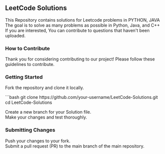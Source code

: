 <h2>LeetCode Solutions</h2>
<p>This Repository contains solutions for Leetcode problems in PYTHON, JAVA<br>
The goal is to solve as many problems as possible in Python, Java, and C++<br>
 If you are interested, You can contribute to questions that haven't been uploaded.</p>

<h3>How to Contribute</h3>
<p>Thank you for considering contributing to our project! Please follow these guidelines to contribute.</p>

<h3>Getting Started</h3>
<p>
  Fork the repository and clone it locally.<br>
 </p>
  ```bash
  git clone https://github.com/your-username/LeetCode-Solutions.git
  cd LeetCode-Solutions

<p>
  Create a new branch for your Solution file.<br>
  Make your changes and test thoroughly.
</p>

<h3>Submitting Changes</h3>
<p>Push your changes to your fork.<br>
  Submit a pull request (PR) to the main branch of the main repository.
</p>




